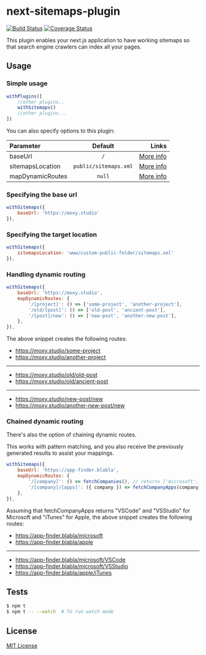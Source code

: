 # next-sitemaps-plugin

[![Build Status][travis-image]][travis-url] [![Coverage Status][codecov-image]][codecov-url]

[travis-url]:https://travis-ci.org/moxystudio/next-sitemaps-plugin
[travis-image]:https://img.shields.io/travis/moxystudio/next-sitemaps-plugin/master.svg
[codecov-url]:https://codecov.io/gh/moxystudio/next-sitemaps-plugin
[codecov-image]:https://img.shields.io/codecov/c/github/moxystudio/next-sitemaps-plugin/master.svg

This plugin enables your next.js application to have working sitemaps so that search engine crawlers can index all your pages.

## Usage

### Simple usage

```js
withPlugins([
    //other plugins..
    withSitemaps()
    //other plugins...
])
```

You can also specify options to this plugin:

| Parameter         | Default                | Links                |
|:-------------|:--------------------------:|--------------------------:|
| baseUrl           | `/`                   | [More info](#specifying-the-base-url)
| sitemapsLocation  | `public/sitemaps.xml` | [More info](#specifying-the-target-location)
| mapDynamicRoutes  | `null`                | [More info](#handling-dynamic-routing)

### Specifying the base url

```js
withSitemaps({
    baseUrl: 'https://moxy.studio'
}),
```

### Specifying the target location

```js
withSitemaps({
    sitemapsLocation: 'www/custom-public-folder/sitemaps.xml'
}),
```

### Handling dynamic routing

```js
withSitemaps({
    baseUrl: 'https://moxy.studio',
    mapDynamicRoutes: {
        '/[project]': () => ['some-project', 'another-project'],
        '/old/[post]': () => ['old-post', 'ancient-post'],
        '/[post]/new': () => ['new-post', 'another-new-post'],
    },
}),
```

The above snippet creates the following routes:


* https://moxy.studio/some-project
* https://moxy.studio/another-project

--- 

* https://moxy.studio/old/old-post
* https://moxy.studio/old/ancient-post


--- 

* https://moxy.studio/new-post/new
* https://moxy.studio/another-new-post/new

### Chained dynamic routing

There's also the option of chaining dynamic routes.

This works with pattern matching, and you also receive the previously generated results to assist your mappings.

```js
withSitemaps({
    baseUrl: 'https://app-finder.blabla',
    mapDynamicRoutes: {
        '/[company]': () => fetchCompanies(), // returns ['microsoft', 'apple']
        '/[company]/[apps]': ({ company }) => fetchCompanyApps(company),
    },
}),
```

Assuming that fetchCompanyApps returns "VSCode" and "VSStudio" for Microsoft and "iTunes" for Apple,
the above snippet creates the following routes:


* https://app-finder.blabla/microsoft
* https://app-finder.blabla/apple

--- 

* https://app-finder.blabla/microsoft/VSCode
* https://app-finder.blabla/microsoft/VSStudio
* https://app-finder.blabla/apple/iTunes

## Tests

```sh
$ npm t
$ npm t -- --watch  # To run watch mode
```

## License

[MIT License](./LICENSE)
